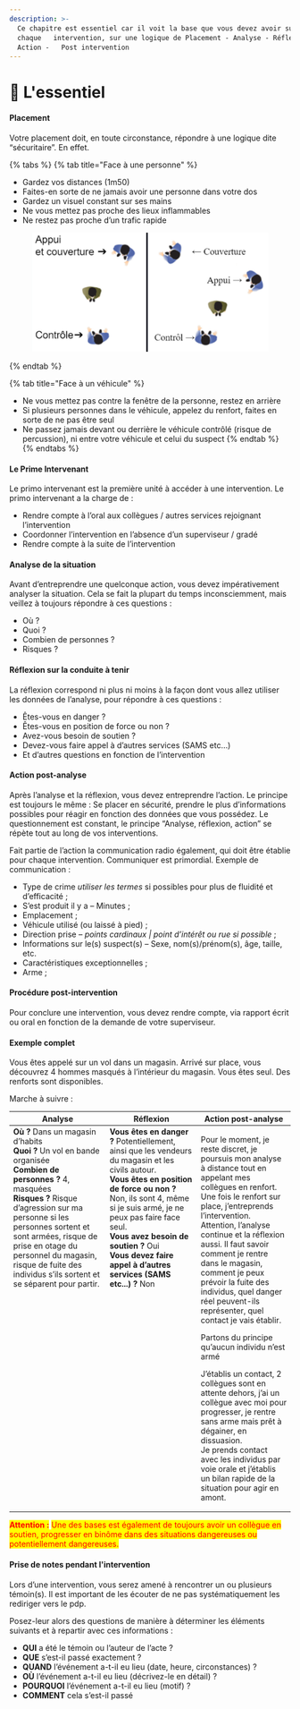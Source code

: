 ```yaml
---
description: >-
  Ce chapitre est essentiel car il voit la base que vous devez avoir sur
  chaque   intervention, sur une logique de Placement - Analyse - Réflexion -
  Action -   Post intervention
---
```


# 👮 L'essentiel

#### Placement

Votre placement doit, en toute circonstance, répondre à une logique dite “sécuritaire”. En effet.

{% tabs %}
{% tab title="Face à une personne" %}
* Gardez vos distances (1m50)
* Faites-en sorte de ne jamais avoir une personne dans votre dos
* Gardez un visuel constant sur ses mains
* Ne vous mettez pas proche des lieux inflammables
* Ne restez pas proche d’un trafic rapide

<figure><img src="../.gitbook/assets/2.png" alt=""><figcaption></figcaption></figure>
{% endtab %}

{% tab title="Face à un véhicule" %}
* Ne vous mettez pas contre la fenêtre de la personne, restez en arrière
* Si plusieurs personnes dans le véhicule, appelez du renfort, faites en sorte de ne pas être seul
* Ne passez jamais devant ou derrière le véhicule contrôlé (risque de percussion), ni entre votre véhicule et celui du suspect
{% endtab %}
{% endtabs %}

#### Le Prime Intervenant

Le primo intervenant est la première unité à accéder à une intervention. Le primo intervenant a la charge de :

* Rendre compte à l’oral aux collègues / autres services rejoignant l’intervention
* Coordonner l’intervention en l’absence d’un superviseur / gradé
* Rendre compte à la suite de l’intervention

#### Analyse de la situation

Avant d’entreprendre une quelconque action, vous devez impérativement analyser la situation. Cela se fait la plupart du temps inconsciemment, mais veillez à toujours répondre à ces questions :

* Où ?
* Quoi ?
* Combien de personnes ?
* Risques ?

#### Réflexion sur la conduite à tenir

La réflexion correspond ni plus ni moins à la façon dont vous allez utiliser les données de l’analyse, pour répondre à ces questions :

* Êtes-vous en danger ?
* Êtes-vous en position de force ou non ?
* Avez-vous besoin de soutien ?
* Devez-vous faire appel à d’autres services (SAMS etc…)
* Et d’autres questions en fonction de l’intervention

#### Action post-analyse

Après l’analyse et la réflexion, vous devez entreprendre l’action. Le principe est toujours le même : Se placer en sécurité, prendre le plus d’informations possibles pour réagir en fonction des données que vous possédez. Le questionnement est constant, le principe “Analyse, réflexion, action” se répète tout au long de vos interventions.

Fait partie de l’action la communication radio également, qui doit être établie pour chaque intervention. Communiquer est primordial. Exemple de communication :

* Type de crime _utiliser les termes_ si possibles pour plus de fluidité et d’efficacité ;
* S’est produit il y a – Minutes ;
* Emplacement ;
* Véhicule utilisé (ou laissé à pied) ;
* Direction prise – _points cardinaux | point d’intérêt ou rue si possible_ ;
* Informations sur le(s) suspect(s) – Sexe, nom(s)/prénom(s), âge, taille, etc.
* Caractéristiques exceptionnelles ;
* Arme ;

#### Procédure post-intervention

Pour conclure une intervention, vous devez rendre compte, via rapport écrit ou oral en fonction de la demande de votre superviseur.

#### Exemple complet

Vous êtes appelé sur un vol dans un magasin. Arrivé sur place, vous découvrez 4 hommes masqués à l’intérieur du magasin. Vous êtes seul. Des renforts sont disponibles.

Marche à suivre :

<table data-full-width="false"><thead><tr><th width="329" valign="top">Analyse</th><th width="238" valign="top">Réflexion</th><th width="287" valign="top">Action post-analyse</th></tr></thead><tbody><tr><td valign="top"><strong>Où ?</strong> Dans un magasin d’habits<br><strong>Quoi ?</strong> Un vol en bande organisée<br><strong>Combien de personnes ?</strong> 4, masquées<br><strong>Risques ?</strong> Risque d’agression sur ma personne si les personnes sortent et sont armées, risque de prise en otage du personnel du magasin, risque de fuite des individus s’ils sortent et se séparent pour partir.</td><td valign="top"><strong>Vous êtes en danger ?</strong> Potentiellement, ainsi que les vendeurs du magasin et les civils autour.<br><strong>Vous êtes en position de force ou non ?</strong> Non, ils sont 4, même si je suis armé, je ne peux pas faire face seul.<br><strong>Vous avez besoin de soutien ?</strong> Oui<br><strong>Vous devez faire appel à d’autres services (SAMS etc...) ?</strong> Non</td><td valign="top"><p>Pour le moment, je reste discret, je poursuis mon analyse à distance tout en appelant mes collègues en renfort.<br>Une fois le renfort sur place, j’entreprends l’intervention.<br>Attention, l’analyse continue et la réflexion aussi. Il faut savoir comment je rentre dans le magasin, comment je peux prévoir la fuite des individus, quel danger réel peuvent-ils représenter, quel contact je vais établir.</p><p>Partons du principe qu’aucun individu n’est armé</p><p>J’établis un contact, 2 collègues sont en attente dehors, j’ai un collègue avec moi pour progresser, je rentre sans arme mais prêt à dégainer, en dissuasion.<br>Je prends contact avec les individus par voie orale et j’établis un bilan rapide de la situation pour agir en amont.</p></td></tr></tbody></table>

<mark style="color:red;">**Attention :**</mark> <mark style="color:red;">Une des bases est également de toujours avoir un collègue en soutien, progresser en binôme dans des situations dangereuses ou potentiellement dangereuses.</mark>

#### Prise de notes pendant l'intervention

Lors d’une intervention, vous serez amené à rencontrer un ou plusieurs témoin(s). Il est important de les écouter de ne pas systématiquement les rediriger vers le pdp.

Posez-leur alors des questions de manière à déterminer les éléments suivants et à repartir avec ces informations :

* **QUI** a été le témoin ou l’auteur de l’acte ?
* **QUE** s’est-il passé exactement ?
* **QUAND** l’événement a-t-il eu lieu (date, heure, circonstances) ?
* **OÙ** l’événement a-t-il eu lieu (décrivez-le en détail) ?
* **POURQUOI** l’événement a-t-il eu lieu (motif) ?
* **COMMENT** cela s’est-il passé
